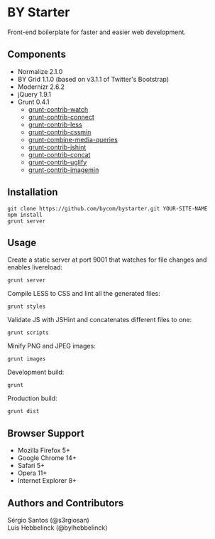# BY Starter
Front-end boilerplate for faster and easier web development.

## Components
* Normalize 2.1.0
* BY Grid 1.1.0 (based on v3.1.1 of Twitter's Bootstrap)
* Modernizr 2.6.2
* jQuery 1.9.1
* Grunt 0.4.1  
  * [grunt-contrib-watch](https://github.com/gruntjs/grunt-contrib-watch)  
  * [grunt-contrib-connect](https://github.com/gruntjs/grunt-contrib-connect)  
  * [grunt-contrib-less](https://github.com/gruntjs/grunt-contrib-less)  
  * [grunt-contrib-cssmin](https://github.com/gruntjs/grunt-contrib-cssmin)  
  * [grunt-combine-media-queries](https://github.com/buildingblocks/grunt-combine-media-queries)  
  * [grunt-contrib-jshint](https://github.com/gruntjs/grunt-contrib-jshint)  
  * [grunt-contrib-concat](https://github.com/gruntjs/grunt-contrib-concat)  
  * [grunt-contrib-uglify](https://github.com/gruntjs/grunt-contrib-uglify)  
  * [grunt-contrib-imagemin](https://github.com/gruntjs/grunt-contrib-imagemin)  


## Installation
```
git clone https://github.com/bycom/bystarter.git YOUR-SITE-NAME
npm install
grunt server
```

## Usage

Create a static server at port 9001 that watches for file changes and enables livereload:
```
grunt server
```

Compile LESS to CSS and lint all the generated files:
```
grunt styles
```

Validate JS with JSHint and concatenates different files to one:
```
grunt scripts
```

Minify PNG and JPEG images:
```
grunt images
```

Development build:
```
grunt
```

Production build:
```
grunt dist
``` 

## Browser Support
* Mozilla Firefox 5+
* Google Chrome 14+
* Safari 5+
* Opera 11+
* Internet Explorer 8+

## Authors and Contributors
Sérgio Santos (@s3rgiosan)  
Luís Hebbelinck (@bylhebbelinck)
